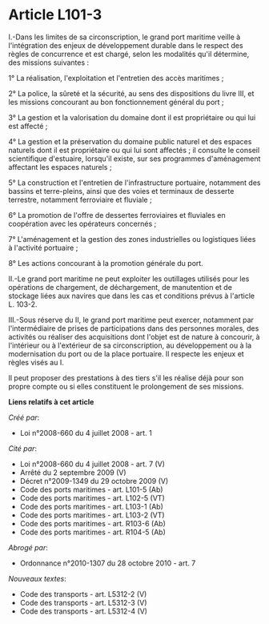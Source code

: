 # Article L101-3

I.-Dans les limites de sa circonscription, le grand port maritime veille à l'intégration des enjeux de développement durable
dans le respect des règles de concurrence et est chargé, selon les modalités qu'il détermine, des missions suivantes : 

1° La réalisation, l'exploitation et l'entretien des accès maritimes ; 

2° La police, la sûreté et la sécurité, au sens des dispositions du livre III, et les missions concourant au bon
fonctionnement général du port ; 

3° La gestion et la valorisation du domaine dont il est propriétaire ou qui lui est affecté ; 

4° La gestion et la préservation du domaine public naturel et des espaces naturels dont il est propriétaire ou qui lui sont
affectés ; il consulte le conseil scientifique d'estuaire, lorsqu'il existe, sur ses programmes d'aménagement affectant les
espaces naturels ; 

5° La construction et l'entretien de l'infrastructure portuaire, notamment des bassins et terre-pleins, ainsi que des voies
et terminaux de desserte terrestre, notamment ferroviaire et fluviale ; 

6° La promotion de l'offre de dessertes ferroviaires et fluviales en coopération avec les opérateurs concernés ; 

7° L'aménagement et la gestion des zones industrielles ou logistiques liées à l'activité portuaire ; 

8° Les actions concourant à la promotion générale du port. 

II.-Le grand port maritime ne peut exploiter les outillages utilisés pour les opérations de chargement, de déchargement, de
manutention et de stockage liées aux navires que dans les cas et conditions prévus à l'article L. 103-2. 

III.-Sous réserve du II, le grand port maritime peut exercer, notamment par l'intermédiaire de prises de participations dans
des personnes morales, des activités ou réaliser des acquisitions dont l'objet est de nature à concourir, à l'intérieur ou à
l'extérieur de sa circonscription, au développement ou à la modernisation du port ou de la place portuaire. Il respecte les
enjeux et règles visés au I. 

Il peut proposer des prestations à des tiers s'il les réalise déjà pour son propre compte ou si elles constituent le
prolongement de ses missions.

**Liens relatifs à cet article**

_Créé par_:

  - Loi n°2008-660 du 4 juillet 2008 - art. 1

_Cité par_:

  - Loi n°2008-660 du 4 juillet 2008 - art. 7 (V)
  - Arrêté du 2 septembre 2009 (V)
  - Décret n°2009-1349 du 29 octobre 2009 (V)
  - Code des ports maritimes - art. L101-5 (Ab)
  - Code des ports maritimes - art. L102-5 (VT)
  - Code des ports maritimes - art. L103-1 (Ab)
  - Code des ports maritimes - art. L103-2 (VT)
  - Code des ports maritimes - art. R103-6 (Ab)
  - Code des ports maritimes - art. R104-5 (Ab)

_Abrogé par_:

  - Ordonnance n°2010-1307 du 28 octobre 2010 - art. 7

_Nouveaux textes_:

  - Code des transports - art. L5312-2 (V)
  - Code des transports - art. L5312-3 (V)
  - Code des transports - art. L5312-4 (V)
